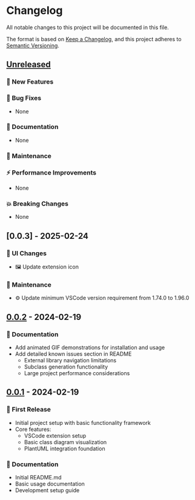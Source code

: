 # Changelog

All notable changes to this project will be documented in this file.

The format is based on [Keep a Changelog](https://keepachangelog.com/en/1.0.0/),
and this project adheres to [Semantic Versioning](https://semver.org/spec/v2.0.0.html).

## [Unreleased]

### 🚀 New Features

### 🐛 Bug Fixes
- None

### 📝 Documentation
- None

### 🔧 Maintenance

### ⚡️ Performance Improvements
- None

### 💥 Breaking Changes
- None

## [0.0.3] - 2025-02-24

### 🎨 UI Changes
- 🖼️ Update extension icon

### 🔧 Maintenance
- ⚙️ Update minimum VSCode version requirement from 1.74.0 to 1.96.0

## [0.0.2] - 2024-02-19

### 📝 Documentation
- Add animated GIF demonstrations for installation and usage
- Add detailed known issues section in README
  - External library navigation limitations
  - Subclass generation functionality
  - Large project performance considerations

## [0.0.1] - 2024-02-19

### 🎉 First Release
- Initial project setup with basic functionality framework
- Core features:
  - VSCode extension setup
  - Basic class diagram visualization
  - PlantUML integration foundation

### 📝 Documentation
- Initial README.md
- Basic usage documentation
- Development setup guide

[Unreleased]: https://github.com/cjy513203427/intersystems-objectscript-class-diagram-view/compare/v0.0.2...HEAD
[0.0.2]: https://github.com/cjy513203427/intersystems-objectscript-class-diagram-view/compare/v0.0.1...v0.0.2
[0.0.1]: https://github.com/cjy513203427/intersystems-objectscript-class-diagram-view/releases/tag/v0.0.1